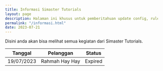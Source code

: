 ```yaml
---
title: Informasi Simaster Tutorials
layout: page
description: Halaman ini khusus untuk pemberitahuan update config, rule, script, port, berlangganan config premium, config online, dan lainnya
permalink: "/informasi.html"
date: 2023-07-21
---
```

Disini anda akan bisa melihat semua kegiatan dari Simaster Tutorials.

| Tanggal | Pelanggan | Status |
| - | - | - |
| 19/07/2023 | Rahmah Hay Hay | Expired |
